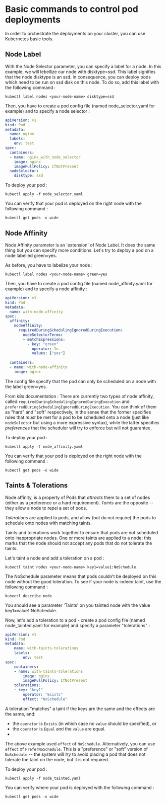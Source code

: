 # Basic commands to control pod deployments

In order to orchestrate the deployments on your cluster, you can use Kubernetes basic tools. 
## Node Label
With the Node Selector parameter, you can specify a label for a node. In this example, we will lebellize our node with disktype=ssd. This label signifies that the node disktype is an ssd. In consequence, you can deploy pods which need to be run on ssd disk on this node.
To do so, add this label with the following command :
```shell
kubectl label nodes <your-node-name> disktype=ssd
```
Then, you have to create a pod config file (named node_selector.yaml for example) and to specify a node selector :
```yaml
apiVersion: v1
kind: Pod
metadata:
  name: nginx
  labels:
    env: test
spec:
  containers:
  - name: nginx_with_node_selector
    image: nginx
    imagePullPolicy: IfNotPresent
  nodeSelector:
    disktype: ssd
```
To deploy your pod :
```shell
kubectl apply -f node_selector.yaml
```
You can verify that your pod is deployed on the right node with the following command :
```shell
kubectl get pods -o wide
```
## Node Affinity
Node Affinity parameter is an 'extension' of Node Label. It does the same thing but you can specify more conditions. Let's try to deploy a pod on a node labelled green=yes. 

As before, you have to labelize your node :
```shell
kubectl label nodes <your-node-name> green=yes
```
Then, you have to create a pod config file (named node_affinity.yaml for example) and to specify a node affinity :
```yaml
apiVersion: v1
kind: Pod
metadata:
  name: with-node-affinity
spec:
  affinity:
    nodeAffinity:
      requiredDuringSchedulingIgnoredDuringExecution:
        nodeSelectorTerms:
        - matchExpressions:
          - key: "green"
            operator: In
            values: ["yes"]
         
  containers:
  - name: with-node-affinity
    image: nginx
```
The config file specify that the pod can only be scheduled on a node with the label green=yes. 

From k8s documentation :
There are currently two types of node affinity, called `requiredDuringSchedulingIgnoredDuringExecution` and `preferredDuringSchedulingIgnoredDuringExecution`. You can think of them as "hard" and "soft" respectively, in the sense that the former specifies rules that _must_ be met for a pod to be scheduled onto a node (just like `nodeSelector` but using a more expressive syntax), while the latter specifies _preferences_ that the scheduler will try to enforce but will not guarantee.

To deploy your pod :
```shell
kubectl apply -f node_affinity.yaml
```
You can verify that your pod is deployed on the right node with the following command :
```shell
kubectl get pods -o wide
```

## Taints & Tolerations
Node affinity, is a property of  Pods that  _attracts_  them to a set of  nodes (either as a preference or a hard requirement).  _Taints_  are the opposite -- they allow a node to repel a set of pods.

_Tolerations_  are applied to pods, and allow (but do not require) the pods to schedule onto nodes with matching taints.

Taints and tolerations work together to ensure that pods are not scheduled onto inappropriate nodes. One or more taints are applied to a node; this marks that the node should not accept any pods that do not tolerate the taints.

Let's taint a node and add a toleration on a pod :
```shell
kubectl taint nodes <your-node-name> key1=value1:NoSchedule
```
The NoSchedule parameter means that pods couldn't be deployed on this node without the good toleration.
To see if your node is indeed taint, use the following command :
```shell
kubectl describe node
```
You should see a parameter 'Taints' on you tainted node with the value key1=value1:NoSchedule.

Now, let's add a toleration to a pod - create a pod config file (named node_tainted.yaml for example) and specify a parameter "tolerations" :
```yaml
apiVersion: v1  
kind: Pod  
metadata:  
	name: with-taints-tolerations  
	labels:  
		env: test  
spec:  
	containers:  
	- name: with-taints-tolerations  
		image: nginx  
		imagePullPolicy: IfNotPresent  
	tolerations:  
	- key: "key1"  
		operator: "Exists"  
		effect: "NoSchedule"
```
A toleration "matches" a taint if the keys are the same and the effects are the same, and:

-   the  `operator`  is  `Exists`  (in which case no  `value`  should be specified), or
-   the  `operator`  is  `Equal`  and the  `value` are equal.
- 
The above example used `effect` of `NoSchedule`. Alternatively, you can use `effect` of `PreferNoSchedule`. This is a "preference" or "soft" version of `NoSchedule` -- the system will _try_ to avoid placing a pod that does not tolerate the taint on the node, but it is not required.

To deploy your pod :
```shell
kubectl apply -f node_tainted.yaml
```
You can verify where your pod is deployed with the following command :
```shell
kubectl get pods -o wide
```
